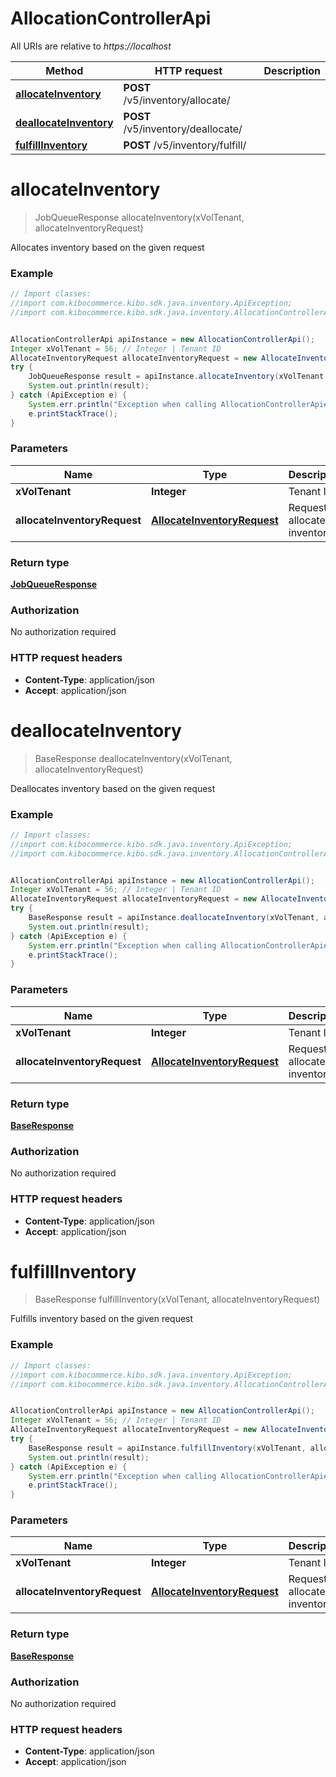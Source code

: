 # AllocationControllerApi

All URIs are relative to *https://localhost*

Method | HTTP request | Description
------------- | ------------- | -------------
[**allocateInventory**](AllocationControllerApi.md#allocateInventory) | **POST** /v5/inventory/allocate/ | 
[**deallocateInventory**](AllocationControllerApi.md#deallocateInventory) | **POST** /v5/inventory/deallocate/ | 
[**fulfillInventory**](AllocationControllerApi.md#fulfillInventory) | **POST** /v5/inventory/fulfill/ | 


<a name="allocateInventory"></a>
# **allocateInventory**
> JobQueueResponse allocateInventory(xVolTenant, allocateInventoryRequest)



Allocates inventory based on the given request

### Example
```java
// Import classes:
//import com.kibocommerce.kibo.sdk.java.inventory.ApiException;
//import com.kibocommerce.kibo.sdk.java.inventory.AllocationControllerApi;


AllocationControllerApi apiInstance = new AllocationControllerApi();
Integer xVolTenant = 56; // Integer | Tenant ID
AllocateInventoryRequest allocateInventoryRequest = new AllocateInventoryRequest(); // AllocateInventoryRequest | Request to allocate inventory
try {
    JobQueueResponse result = apiInstance.allocateInventory(xVolTenant, allocateInventoryRequest);
    System.out.println(result);
} catch (ApiException e) {
    System.err.println("Exception when calling AllocationControllerApi#allocateInventory");
    e.printStackTrace();
}
```

### Parameters

Name | Type | Description  | Notes
------------- | ------------- | ------------- | -------------
 **xVolTenant** | **Integer**| Tenant ID |
 **allocateInventoryRequest** | [**AllocateInventoryRequest**](AllocateInventoryRequest.md)| Request to allocate inventory |

### Return type

[**JobQueueResponse**](JobQueueResponse.md)

### Authorization

No authorization required

### HTTP request headers

 - **Content-Type**: application/json
 - **Accept**: application/json

<a name="deallocateInventory"></a>
# **deallocateInventory**
> BaseResponse deallocateInventory(xVolTenant, allocateInventoryRequest)



Deallocates inventory based on the given request

### Example
```java
// Import classes:
//import com.kibocommerce.kibo.sdk.java.inventory.ApiException;
//import com.kibocommerce.kibo.sdk.java.inventory.AllocationControllerApi;


AllocationControllerApi apiInstance = new AllocationControllerApi();
Integer xVolTenant = 56; // Integer | Tenant ID
AllocateInventoryRequest allocateInventoryRequest = new AllocateInventoryRequest(); // AllocateInventoryRequest | Request to allocate inventory
try {
    BaseResponse result = apiInstance.deallocateInventory(xVolTenant, allocateInventoryRequest);
    System.out.println(result);
} catch (ApiException e) {
    System.err.println("Exception when calling AllocationControllerApi#deallocateInventory");
    e.printStackTrace();
}
```

### Parameters

Name | Type | Description  | Notes
------------- | ------------- | ------------- | -------------
 **xVolTenant** | **Integer**| Tenant ID |
 **allocateInventoryRequest** | [**AllocateInventoryRequest**](AllocateInventoryRequest.md)| Request to allocate inventory |

### Return type

[**BaseResponse**](BaseResponse.md)

### Authorization

No authorization required

### HTTP request headers

 - **Content-Type**: application/json
 - **Accept**: application/json

<a name="fulfillInventory"></a>
# **fulfillInventory**
> BaseResponse fulfillInventory(xVolTenant, allocateInventoryRequest)



Fulfills inventory based on the given request

### Example
```java
// Import classes:
//import com.kibocommerce.kibo.sdk.java.inventory.ApiException;
//import com.kibocommerce.kibo.sdk.java.inventory.AllocationControllerApi;


AllocationControllerApi apiInstance = new AllocationControllerApi();
Integer xVolTenant = 56; // Integer | Tenant ID
AllocateInventoryRequest allocateInventoryRequest = new AllocateInventoryRequest(); // AllocateInventoryRequest | Request to allocate inventory
try {
    BaseResponse result = apiInstance.fulfillInventory(xVolTenant, allocateInventoryRequest);
    System.out.println(result);
} catch (ApiException e) {
    System.err.println("Exception when calling AllocationControllerApi#fulfillInventory");
    e.printStackTrace();
}
```

### Parameters

Name | Type | Description  | Notes
------------- | ------------- | ------------- | -------------
 **xVolTenant** | **Integer**| Tenant ID |
 **allocateInventoryRequest** | [**AllocateInventoryRequest**](AllocateInventoryRequest.md)| Request to allocate inventory |

### Return type

[**BaseResponse**](BaseResponse.md)

### Authorization

No authorization required

### HTTP request headers

 - **Content-Type**: application/json
 - **Accept**: application/json

